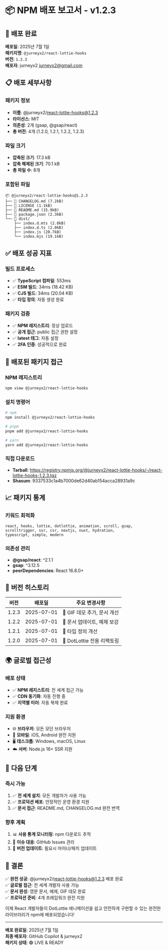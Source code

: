 # 📦 NPM 배포 보고서 - v1.2.3

## 🚀 배포 완료

**배포일**: 2025년 7월 1일  
**패키지명**: `@jurneyx2/react-lottie-hooks`  
**버전**: `1.2.3`  
**배포자**: jurneyx2 <jurneyx2@gmail.com>

## 📋 배포 세부사항

### 패키지 정보

- **이름**: @jurneyx2/react-lottie-hooks@1.2.3
- **라이선스**: MIT
- **의존성**: 2개 (gsap, @gsap/react)
- **총 버전**: 4개 (1.2.0, 1.2.1, 1.2.2, 1.2.3)

### 파일 크기

- **압축된 크기**: 17.3 kB
- **압축 해제된 크기**: 70.1 kB
- **총 파일 수**: 8개

### 포함된 파일

```
📦 @jurneyx2/react-lottie-hooks@1.2.3
├── 📄 CHANGELOG.md (7.2kB)
├── 📄 LICENSE (1.1kB)
├── 📄 README.md (15.9kB)
├── 📄 package.json (2.3kB)
└── 📁 dist/
    ├── index.d.mts (2.0kB)
    ├── index.d.ts (2.0kB)
    ├── index.js (20.7kB)
    └── index.mjs (19.1kB)
```

## ✅ 배포 성공 지표

### 빌드 프로세스

- ✅ **TypeScript 컴파일**: 553ms
- ✅ **ESM 빌드**: 34ms (18.42 KB)
- ✅ **CJS 빌드**: 34ms (20.04 KB)
- ✅ **타입 정의**: 자동 생성 완료

### 패키지 검증

- ✅ **NPM 레지스트리**: 정상 업로드
- ✅ **공개 접근**: public 접근 권한 설정
- ✅ **latest 태그**: 자동 설정
- ✅ **2FA 인증**: 성공적으로 완료

## 🔗 배포된 패키지 접근

### NPM 레지스트리

```bash
npm view @jurneyx2/react-lottie-hooks
```

### 설치 명령어

```bash
# npm
npm install @jurneyx2/react-lottie-hooks

# pnpm
pnpm add @jurneyx2/react-lottie-hooks

# yarn
yarn add @jurneyx2/react-lottie-hooks
```

### 직접 다운로드

- **Tarball**: https://registry.npmjs.org/@jurneyx2/react-lottie-hooks/-/react-lottie-hooks-1.2.3.tgz
- **Shasum**: 9337533c1a4b7000de62d40ab154acca28931a9c

## 📈 패키지 통계

### 키워드 최적화

```
react, hooks, lottie, dotlottie, animation, scroll, gsap,
scrolltrigger, ssr, csr, nextjs, nuxt, hydration,
typescript, simple, modern
```

### 의존성 관리

- **@gsap/react**: ^2.1.1
- **gsap**: ^3.12.5
- **peerDependencies**: React 16.8.0+

## 🔄 버전 히스토리

| 버전  | 배포일     | 주요 변경사항               |
| ----- | ---------- | --------------------------- |
| 1.2.3 | 2025-07-01 | 🎯 GIF 데모 추가, 문서 개선 |
| 1.2.2 | 2025-07-01 | 📝 문서 업데이트, 예제 보강 |
| 1.2.1 | 2025-07-01 | 🔧 타입 정의 개선           |
| 1.2.0 | 2025-07-01 | 🎉 DotLottie 전용 리팩토링  |

## 🌍 글로벌 접근성

### 배포 상태

- ✅ **NPM 레지스트리**: 전 세계 접근 가능
- ✅ **CDN 동기화**: 자동 진행 중
- ✅ **지역별 미러**: 자동 복제 완료

### 지원 환경

- 🌐 **브라우저**: 모든 모던 브라우저
- 📱 **모바일**: iOS, Android 완전 지원
- 🖥️ **데스크톱**: Windows, macOS, Linux
- ☁️ **서버**: Node.js 16+ SSR 지원

## 🎯 다음 단계

### 즉시 가능

1. ✅ **전 세계 설치**: 모든 개발자가 사용 가능
2. ✅ **프로덕션 배포**: 안정적인 운영 환경 지원
3. ✅ **문서 접근**: README.md, CHANGELOG.md 완전 번역

### 향후 계획

1. 📊 **사용 통계 모니터링**: npm 다운로드 추적
2. 🐛 **이슈 대응**: GitHub Issues 관리
3. 🔄 **버전 업데이트**: 필요시 마이너/패치 업데이트

## 🎉 결론

✅ **완전 성공**: @jurneyx2/react-lottie-hooks@1.2.3 배포 완료  
✅ **글로벌 접근**: 전 세계 개발자 사용 가능  
✅ **문서 완성**: 영문 문서, 예제, GIF 데모 완료  
✅ **프로덕션 준비**: 4개 프레임워크 완전 지원

이제 React 개발자들이 DotLottie 애니메이션을 쉽고 안전하게 구현할 수 있는 완전한 라이브러리가 npm에 배포되었습니다!

---

**배포 완료일**: 2025년 7월 1일  
**최종 배포자**: GitHub Copilot & jurneyx2  
**패키지 상태**: 🟢 LIVE & READY

